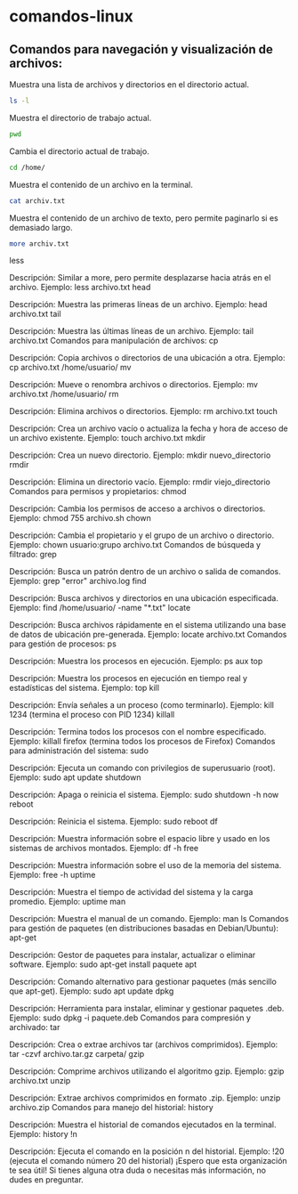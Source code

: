# comandos-linux

## Comandos para navegación y visualización de archivos:

Muestra una lista de archivos y directorios en el directorio actual.
```bash
ls -l
``` 
Muestra el directorio de trabajo actual.
```bash
pwd
``` 
Cambia el directorio actual de trabajo.
```bash
cd /home/
``` 
Muestra el contenido de un archivo en la terminal.
```bash
cat archiv.txt
``` 
Muestra el contenido de un archivo de texto, pero permite paginarlo si es demasiado largo.
```bash
more archiv.txt
``` 
less

Descripción: Similar a more, pero permite desplazarse hacia atrás en el archivo.
Ejemplo: less archivo.txt
head

Descripción: Muestra las primeras líneas de un archivo.
Ejemplo: head archivo.txt
tail

Descripción: Muestra las últimas líneas de un archivo.
Ejemplo: tail archivo.txt
Comandos para manipulación de archivos:
cp

Descripción: Copia archivos o directorios de una ubicación a otra.
Ejemplo: cp archivo.txt /home/usuario/
mv

Descripción: Mueve o renombra archivos o directorios.
Ejemplo: mv archivo.txt /home/usuario/
rm

Descripción: Elimina archivos o directorios.
Ejemplo: rm archivo.txt
touch

Descripción: Crea un archivo vacío o actualiza la fecha y hora de acceso de un archivo existente.
Ejemplo: touch archivo.txt
mkdir

Descripción: Crea un nuevo directorio.
Ejemplo: mkdir nuevo_directorio
rmdir

Descripción: Elimina un directorio vacío.
Ejemplo: rmdir viejo_directorio
Comandos para permisos y propietarios:
chmod

Descripción: Cambia los permisos de acceso a archivos o directorios.
Ejemplo: chmod 755 archivo.sh
chown

Descripción: Cambia el propietario y el grupo de un archivo o directorio.
Ejemplo: chown usuario:grupo archivo.txt
Comandos de búsqueda y filtrado:
grep

Descripción: Busca un patrón dentro de un archivo o salida de comandos.
Ejemplo: grep "error" archivo.log
find

Descripción: Busca archivos y directorios en una ubicación especificada.
Ejemplo: find /home/usuario/ -name "*.txt"
locate

Descripción: Busca archivos rápidamente en el sistema utilizando una base de datos de ubicación pre-generada.
Ejemplo: locate archivo.txt
Comandos para gestión de procesos:
ps

Descripción: Muestra los procesos en ejecución.
Ejemplo: ps aux
top

Descripción: Muestra los procesos en ejecución en tiempo real y estadísticas del sistema.
Ejemplo: top
kill

Descripción: Envía señales a un proceso (como terminarlo).
Ejemplo: kill 1234 (termina el proceso con PID 1234)
killall

Descripción: Termina todos los procesos con el nombre especificado.
Ejemplo: killall firefox (termina todos los procesos de Firefox)
Comandos para administración del sistema:
sudo

Descripción: Ejecuta un comando con privilegios de superusuario (root).
Ejemplo: sudo apt update
shutdown

Descripción: Apaga o reinicia el sistema.
Ejemplo: sudo shutdown -h now
reboot

Descripción: Reinicia el sistema.
Ejemplo: sudo reboot
df

Descripción: Muestra información sobre el espacio libre y usado en los sistemas de archivos montados.
Ejemplo: df -h
free

Descripción: Muestra información sobre el uso de la memoria del sistema.
Ejemplo: free -h
uptime

Descripción: Muestra el tiempo de actividad del sistema y la carga promedio.
Ejemplo: uptime
man

Descripción: Muestra el manual de un comando.
Ejemplo: man ls
Comandos para gestión de paquetes (en distribuciones basadas en Debian/Ubuntu):
apt-get

Descripción: Gestor de paquetes para instalar, actualizar o eliminar software.
Ejemplo: sudo apt-get install paquete
apt

Descripción: Comando alternativo para gestionar paquetes (más sencillo que apt-get).
Ejemplo: sudo apt update
dpkg

Descripción: Herramienta para instalar, eliminar y gestionar paquetes .deb.
Ejemplo: sudo dpkg -i paquete.deb
Comandos para compresión y archivado:
tar

Descripción: Crea o extrae archivos tar (archivos comprimidos).
Ejemplo: tar -czvf archivo.tar.gz carpeta/
gzip

Descripción: Comprime archivos utilizando el algoritmo gzip.
Ejemplo: gzip archivo.txt
unzip

Descripción: Extrae archivos comprimidos en formato .zip.
Ejemplo: unzip archivo.zip
Comandos para manejo del historial:
history

Descripción: Muestra el historial de comandos ejecutados en la terminal.
Ejemplo: history
!n

Descripción: Ejecuta el comando en la posición n del historial.
Ejemplo: !20 (ejecuta el comando número 20 del historial)
¡Espero que esta organización te sea útil! Si tienes alguna otra duda o necesitas más información, no dudes en preguntar.
